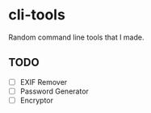 # cli-tools
Random command line tools that I made.

## TODO
- [ ] EXIF Remover
- [ ] Password Generator
- [ ] Encryptor
